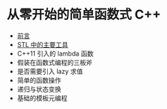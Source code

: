 从零开始的简单函数式 C++
========================================

* [前言](chapters\chapter-00-Introduction.md)
* [STL 中的主要工具](chapters\chapter-01-STL-Tools.md)
* C++11 引入的 lambda 函数
* 假装在函数式编程的三板斧
* 是否需要引入 lazy 求值
* 简单的函数操作
* 递归与状态变换
* 基础的模板元编程
